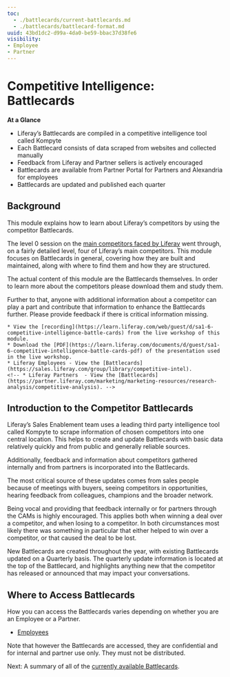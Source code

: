 ```yaml
---
toc:
  - ./battlecards/current-battlecards.md
  - ./battlecards/battlecard-format.md
uuid: 43bd1dc2-d99a-4da0-be59-bbac37d38fe6
visibility: 
- Employee
- Partner
---
```


# Competitive Intelligence: Battlecards

**At a Glance**

* Liferay’s Battlecards are compiled in a competitive intelligence tool called Kompyte
* Each Battlecard consists of data scraped from websites and collected manually
* Feedback from Liferay and Partner sellers is actively encouraged
* Battlecards are available from Partner Portal for Partners and Alexandria for employees
* Battlecards are updated and published each quarter

## Background

This module explains how to learn about Liferay’s competitors by using the competitor Battlecards.

The level 0 session on the [main competitors faced by Liferay](../level-0/competitive-landscape-and-liferay-positioning.md) went through, on a fairly detailed level, four of Liferay’s main competitors. This module focuses on Battlecards in general, covering how they are built and maintained, along with where to find them and how they are structured.

The actual content of this module are the Battlecards themselves. In order to learn more about the competitors please download them and study them.

Further to that, anyone with additional information about a competitor can play a part and contribute that information to enhance the Battlecards further. Please provide feedback if there is critical information missing.

```{note}
* View the [recording](https://learn.liferay.com/web/guest/d/sa1-6-competitive-intelligence-battle-cards) from the live workshop of this module.
* Download the [PDF](https://learn.liferay.com/documents/d/guest/sa1-6-competitive-intelligence-battle-cards-pdf) of the presentation used in the live workshop.
* Liferay Employees - View the [Battlecards](https://sales.liferay.com/group/library/competitive-intel).
<!-- * Liferay Partners  - View the [Battlecards](https://partner.liferay.com/marketing/marketing-resources/research-analysis/competitive-analysis). -->
```

## Introduction to the Competitor Battlecards

Liferay’s Sales Enablement team uses a leading third party intelligence tool called Kompyte to scrape information of chosen competitors into one central location. This helps to create and update Battlecards with basic data relatively quickly and from public and generally reliable sources.

Additionally, feedback and information about competitors gathered internally and from partners is incorporated into the Battlecards.

The most critical source of these updates comes from sales people because of meetings with buyers, seeing competitors in opportunities, hearing feedback from colleagues, champions and the broader network.

Being vocal and providing that feedback internally or for partners through the CAMs is highly encouraged. This applies both when winning a deal over a competitor, and when losing to a competitor. In both circumstances most likely there was something in particular that either helped to win over a competitor, or that caused the deal to be lost.

New Battlecards are created throughout the year, with existing Battlecards updated on a Quarterly basis. The quarterly update information is located at the top of the Battlecard, and highlights anything new that the competitor has released or announced that may impact your conversations. 

## Where to Access Battlecards

How you can access the Battlecards varies depending on whether you are an Employee or a Partner.

<!-- * [Partners](https://partner.liferay.com/marketing/marketing-resources/research-analysis/competitive-analysis) -->
* [Employees](https://sales.liferay.com/en/group/library/competitive-intel)

Note that however the Battlecards are accessed, they are confidential and for internal and partner use only. They must not be distributed.

Next: A summary of all of the [currently available Battlecards](./battlecards/current-battlecards.md).
